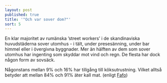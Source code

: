 ```yaml
---
layout: post
published: true
title: '"Och var sover dom?"'
sort: 5
---
```






En klar majoritet av rumänska ’street workers’ i de skandinaviska huvudstäderna sover utomhus - i tält, under presesänning, under bar himmel eller i övergivna byggnader. Mer än hälften av dem som sover utomhus har ingenting som skyddar mot vind och regn. De flesta har dock någon form av sovsäck.

Någonstans mellan 9% och 16% har tillgång till köksutrustning. Vilket alltså betyder att mellan 84% och 91% äter kall mat. (enligt [Fafo](http://fafo.no/images/pub/2015/954-innmat-trykk.pdf))
